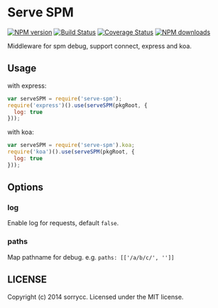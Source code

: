 # Serve SPM

[![NPM version](https://img.shields.io/npm/v/serve-spm.svg?style=flat)](https://npmjs.org/package/serve-spm)
[![Build Status](https://img.shields.io/travis/spmjs/serve-spm.svg?style=flat)](https://travis-ci.org/spmjs/serve-spm)
[![Coverage Status](https://img.shields.io/coveralls/spmjs/serve-spm.svg?style=flat)](https://coveralls.io/r/spmjs/serve-spm)
[![NPM downloads](http://img.shields.io/npm/dm/serve-spm.svg?style=flat)](https://npmjs.org/package/serve-spm)

Middleware for spm debug, support connect, express and koa.

## Usage

with express:

```javascript
var serveSPM = require('serve-spm');
require('express')().use(serveSPM(pkgRoot, {
  log: true
}));
```

with koa:

```javascript
var serveSPM = require('serve-spm').koa;
require('koa')().use(serveSPM(pkgRoot, {
  log: true
}));
```

## Options

### log

Enable log for requests, default `false`.

### paths

Map pathname for debug. e.g. `paths: [['/a/b/c/', '']]`

## LICENSE

Copyright (c) 2014 sorrycc. Licensed under the MIT license.
